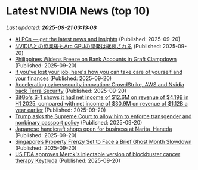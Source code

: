 # Latest NVIDIA News (top 10)
_Last updated: **2025-09-21 03:13:08**_

- [AI PCs — get the latest news and insights](https://freerepublic.com/focus/f-chat/4341648/posts) (Published: 2025-09-20)
- [NVIDIAとの協業後もArc GPUの開発は継続される](https://northwood.blog.fc2.com/blog-entry-12853.html) (Published: 2025-09-20)
- [Philippines Widens Freeze on Bank Accounts in Graft Clampdown](https://biztoc.com/x/eef7cfa30d59b23b) (Published: 2025-09-20)
- [If you've lost your job, here's how you can take care of yourself and your finances](https://biztoc.com/x/1803f9d0da162db1) (Published: 2025-09-20)
- [Accelerating cybersecurity innovation: CrowdStrike, AWS and Nvidia back Terra Security](https://siliconangle.com/2025/09/19/cybersecurity-startup-accelerator-crowdstrikefalcon/) (Published: 2025-09-20)
- [BitGo's S-1 shows it had net income of $12.6M on revenue of $4.19B in H1 2025, compared with net income of $30.9M on revenue of $1.12B a year earlier](https://biztoc.com/x/2ff48cfbb0d19f7e) (Published: 2025-09-20)
- [Trump asks the Supreme Court to allow him to enforce transgender and nonbinary passport policy](https://biztoc.com/x/0a740da7e0aaf4f2) (Published: 2025-09-20)
- [Japanese handicraft shops open for business at Narita, Haneda](https://biztoc.com/x/e7ebf0f70b8b6f7c) (Published: 2025-09-20)
- [Singapore’s Property Frenzy Set to Face a Brief Ghost Month Slowdown](https://biztoc.com/x/4da7828de0fd57dc) (Published: 2025-09-20)
- [US FDA approves Merck's injectable version of blockbuster cancer therapy Keytruda](https://biztoc.com/x/b6a0e1c5fab11c0a) (Published: 2025-09-20)
